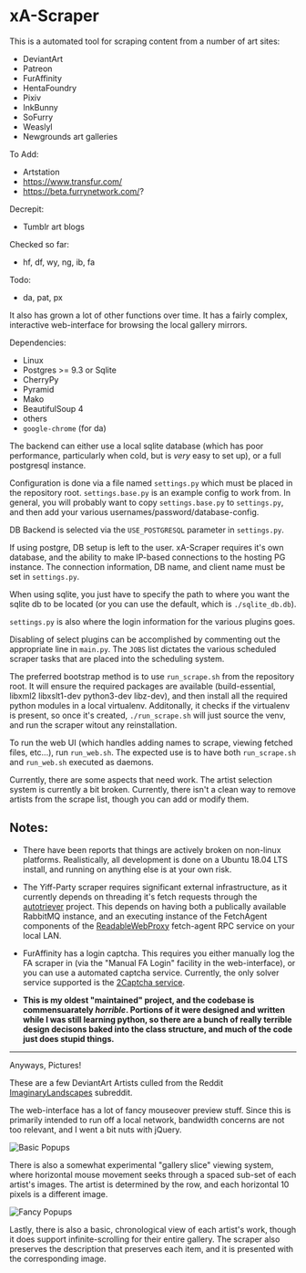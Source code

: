 xA-Scraper
============

This is a automated tool for scraping content from a number of art sites:

- DeviantArt
- Patreon
- FurAffinity
- HentaFoundry
- Pixiv
- InkBunny
- SoFurry
- Weaslyl
- Newgrounds art galleries

To Add:

 - Artstation
 - https://www.transfur.com/
 - https://beta.furrynetwork.com/?

Decrepit: 

- Tumblr art blogs


Checked so far:
 - hf, df, wy, ng, ib, fa

Todo:
 - da, pat, px

It also has grown a lot of other functions over time. It has a fairly complex,
interactive web-interface for browsing the local gallery mirrors.

Dependencies:

 - Linux
 - Postgres >= 9.3 or Sqlite
 - CherryPy
 - Pyramid
 - Mako
 - BeautifulSoup 4
 - others
 - `google-chrome` (for da)

The backend can either use a local sqlite database (which has poor performance, particularly
when cold, but is *very* easy to set up), or a full postgresql instance.

Configuration is done via a file named `settings.py` which must be placed in the
repository root. `settings.base.py` is an example config to work from. 
In general, you will probably want to copy `settings.base.py` to `settings.py`, and then 
add your various usernames/password/database-config.

DB Backend is selected via the `USE_POSTGRESQL` parameter in `settings.py`. 

If using postgre, DB setup is left to the user. xA-Scraper requires it's own database, 
and the ability to make IP-based connections to the hosting PG instance. The connection 
information, DB name, and client name must be set in `settings.py`.

When using sqlite, you just have to specify the path to where you want the sqlite db to
be located (or you can use the default, which is `./sqlite_db.db`).

`settings.py` is also where the login information for the various plugins goes.

Disabling of select plugins can be accomplished by commenting out the appropriate
line in `main.py`. The `JOBS` list dictates the various scheduled scraper tasks 
that are placed into the scheduling system.

The preferred bootstrap method is to use `run_scrape.sh` from the repository root. It will
ensure the required packages are available (build-essential, libxml2 libxslt1-dev 
python3-dev libz-dev), and then install all the required python modules in a local 
virtualenv. Additonally, it checks if the virtualenv is present, so once it's created,
`./run_scrape.sh` will just source the venv, and run the scraper witout any reinstallation.

To run the web UI (which handles adding names to scrape, viewing fetched files, etc...), 
run `run_web.sh`. The expected use is to have both `run_scrape.sh` and `run_web.sh` 
executed as daemons.

Currently, there are some aspects that need work. The artist selection system is currently a bit 
broken. Currently, there isn't a clean way to remove artists from the scrape list, though you can 
add or modify them.


## Notes:  

 - There have been reports that things are actively broken on non-linux platforms. Realistically, 
 all development is done on a Ubuntu 18.04 LTS install, and running on anything else is at 
 your own risk.

 - The Yiff-Party scraper requires significant external infrastructure, as it currently depends on
threading it's fetch requests through the [autotriever](https://github.com/fake-name/AutoTriever)
project. This depends on having both a publically available RabbitMQ instance, and 
an executing instance of the FetchAgent components of the [ReadableWebProxy](https://github.com/fake-name/ReadableWebProxy) 
fetch-agent RPC service on your local LAN.

 - FurAffinity has a login captcha. This requires you either manually log the FA scraper in 
(via the "Manual FA Login" facility in the web-interface), or you can use a automated captcha service.
Currently, the only solver service supported is the [2Captcha service](https://2captcha.com/).

 - **This is my oldest "maintained" project, and the codebase is commensuarately *horrible*.
Portions of it were designed and written while I was still learning python, so there
are a bunch of really terrible design decisons baked into the class structure, and 
much of the code just does stupid things.**


---


Anyways, Pictures!
	
These are a few DeviantArt Artists culled from the Reddit [ImaginaryLandscapes](http://www.reddit.com/r/ImaginaryLandscapes/) subreddit.

The web-interface has a lot of fancy mouseover preview stuff. Since this is primarily intended to run off a local network, bandwidth concerns are not too relevant, and I went a bit nuts with jQuery.

![Basic Popups](https://raw.githubusercontent.com/fake-name/xA-Scraper/gh-pages/Mouse1.gif)


There is also a somewhat experimental "gallery slice" viewing system, where horizontal mouse movement seeks through a spaced sub-set of each artist's images. The artist is determined by the row, and each horizontal 10 pixels is a different image.

![Fancy Popups](https://raw.githubusercontent.com/fake-name/xA-Scraper/gh-pages/Mouse2.gif)


Lastly, there is also a basic, chronological view of each artist's work, though it does support infinite-scrolling for their entire gallery. The scraper also preserves the description that preserves each item, and it is presented with the corresponding image.

